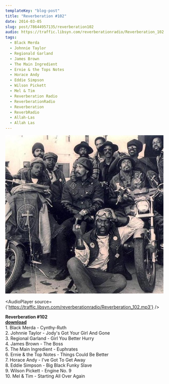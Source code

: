 ```yaml
---
templateKey: "blog-post"
title: "Reverberation #102"
date: 2014-03-05
slug: post/78644957135/reverberation102
audio: https://traffic.libsyn.com/reverberationradio/Reverberation_102.mp3
tags:
  - Black Merda
  - Johnnie Taylor
  - Regionald Garland
  - James Brown
  - The Main Ingredient
  - Ernie & the Tops Notes
  - Horace Andy
  - Eddie Simpson
  - Wilson Pickett
  - Mel & Tim
  - Reverberation Radio
  - ReverberationRadio
  - Reverberation
  - ReverbRadio
  - Allah-Las
  - Allah Las
---
```


![Reverberation #102](../images/20580ddb341cdbfa1f5e83e0cb340bb7a4546bc2459fe4eecd278fb60bb7e212.jpg)

<AudioPlayer source={'https://traffic.libsyn.com/reverberationradio/Reverberation_102.mp3'} />

<p><strong>Reverberation #102<br /></strong><strong><a href="https://traffic.libsyn.com/reverberationradio/Reverberation_102.mp3" title="download" target="_blank">download<br /></a></strong>1. Black Merda - Cynthy-Ruth<br />2. Johnnie Taylor - Jody's Got Your Girl And Gone<br />3. Regional Garland - Girl You Better Hurry<br />4. James Brown - The Boss<br />5. The Main Ingredient - Euphrates<br />6. Ernie &amp; the Top Notes - Things Could Be Better<br />7. Horace Andy - I've Got To Get Away<br />8. Eddie Simpson - Big Black Funky Slave<br />9. Wilson Pickett - Engine No. 9<br />10. Mel &amp; Tim - Starting All Over Again</p>
